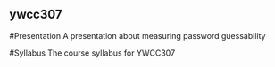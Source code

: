 ## ywcc307

#Presentation
A presentation about measuring password guessability

#Syllabus
The course syllabus for YWCC307
